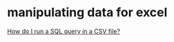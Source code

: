 # manipulating data for excel

[How do I run a SQL query in a CSV file?](../run-sql-over-csv&xls.md)
